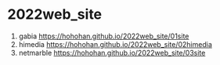# 2022web_site
1. gabia https://hohohan.github.io/2022web_site/01site
2. himedia https://hohohan.github.io/2022web_site/02himedia
3. netmarble https://hohohan.github.io/2022web_site/03site